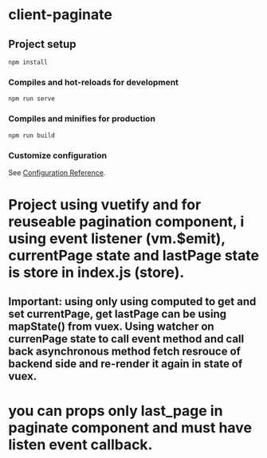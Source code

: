 # client-paginate

## Project setup
```
npm install
```

### Compiles and hot-reloads for development
```
npm run serve
```

### Compiles and minifies for production
```
npm run build
```

### Customize configuration
See [Configuration Reference](https://cli.vuejs.org/config/).

# Project using vuetify and for reuseable pagination component, i using event listener (vm.$emit), currentPage state and lastPage state is store in index.js (store).
## Important: using only using computed to get and set currentPage, get lastPage can be using mapState() from vuex. Using watcher on currenPage state to call event method and call back asynchronous method fetch resrouce of backend side and re-render it again in state of vuex. 
# you can props only last_page in paginate component and must have listen event callback.
